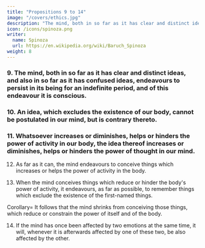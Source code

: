 ```yaml
---
title: "Propositions 9 to 14"
image: "/covers/ethics.jpg"
description: "The mind, both in so far as it has clear and distinct ideas, and also in so far as it has confused ideas, endeavours to persist in its being for an indefinite period, and of this endeavour it is conscious"
icon: /icons/spinoza.png
writer:
  name: Spinoza
  url: https://en.wikipedia.org/wiki/Baruch_Spinoza
weight: 8
---
```




### 9. The mind, both in so far as it has clear and distinct ideas, and also in so far as it has confused ideas, endeavours to persist in its being for an indefinite period, and of this endeavour it is conscious.

<!-- Proof=  The essence of the mind is constituted by adequate and inadequate ideas (3.3), therefore (3.7), both in so far as it possesses the former, and in so far as it possesses the latter, it endeavours to persist in its own being, and that for an indefinite time (3.8).

Now as the mind (2.23) is necessarily conscious of itself through the ideas of the modifications of the body, the mind is therefore (3.7) conscious of its own endeavour.
Note=  This endeavour, when referred solely to the mind, is called will.

When referred to the mind and body in conjunction it is called appetite; it is, in fact, nothing else but man's essence, from the nature of which necessarily follow all those results which tend to its preservation; and
which man has thus been determined to perform.
Further, between appetite and desire there is no difference, except that the term desire is generally applied to men, in so far as they are conscious of their appetite, and may accordingly be thus defined= 
Desire is appetite with consciousness thereof.
It is thus plain from what has been said, that in no case do we strive for, wish for, long for, or desire anything, because we deem it to be good, but on the other hand we deem a thing to be good, because we strive for it, wish for it, long for it, or desire it.
 -->

### 10. An idea, which excludes the existence of our body, cannot be postulated in our mind, but is contrary thereto.

<!-- Proof=  Whatsoever can destroy our body, cannot be postulated therein (3.5).

Therefore neither can the idea of such a thing occur in God, in so far as he has the idea of our body (2.9. Coroll.).
That is (2.11, 2.13), the idea of that thing cannot be postulated as in our mind, but contrariwise, since (2.11, 2.13) the first element, that constitutes the essence of the mind, is the idea of the human body as actually existing, it follows that the first and chief endeavour of our mind is the endeavour to affirm the existence of our body= 
Thus, an idea, which negatives the existence of our body, is contrary to our mind, etc. Q.E.D.
 -->

### 11. Whatsoever increases or diminishes, helps or hinders the power of activity in our body, the idea thereof increases or diminishes, helps or hinders the power of thought in our mind. 

<!-- Proof=  This proposition is evident from 2.7. or from 2.14. Note=  Thus we see, that the mind can undergo many changes, and can pass sometimes to a state of greater perfection, sometimes to a state of lesser perfection.
These passive states of transition explain to us the emotions of pleasure and pain.
Pleasure signifies a passive state wherein the mind passes to a greater perfection.
I shall call pleasure, in reference to the body and mind together, as stimulation or merriment.
Pain signifies a passive state wherein the mind passes to a lesser perfection.
I shall call pain as suffering or melancholy.
We must remember that stimulation and suffering are attributed to man, when one part of his nature is more affected than the rest, merriment and melancholy, when all parts are alike affected.
I have explained desire in the note to Prop. 9 of this part.
Beyond these three, I recognize no other primary emotion.
I will show that all other emotions arise from these three.
But, before I go further, I should like here to explain at greater length Prop. 10 of this part, in order that we may clearly understand how one idea is contrary to another.
In the note to 2.17 we showed that the idea, which constitutes the essence of mind, involves the existence of body, so long as the body itself exists.
It follows from what we pointed out in the Corollary to 2.8, that our mind's present existence depends solely on the fact that the mind involves the body's actual existence.
Lastly, we showed (2.17, 2.18, and note) that the mind's power in imagining and remembering things, also depends on the fact, that it involves the body's actual existence.
It follows, that the mind's present existence and its power of imagining are removed, as soon as the mind ceases to affirm the body's present existence.
The cause why the mind ceases to affirm the body's existence cannot be the mind itself (3. 4), nor again the fact that the body ceases to exist.
For (by 2.6) the cause, why the mind affirms the existence of the body, is not that the body began to exist.
Therefore, for the same reason, it does not cease to affirm the body's existence, because the body ceases to exist.
But (2.17) this result follows from another idea, which excludes the body's present existence and, consequently, of our mind, and which is therefore contrary to the idea constituting the essence of our mind.
 -->

12. As far as it can, the mind endeavours to conceive things which increases or helps the power of activity in the body. 

<!-- Proof=  So long as the human body is affected in a mode, which involves the nature of any external body, the human mind will regard that external body as present (2.17).
Consequently (2.7), so long as the human mind regards an external body as present, that is (2.17. note), conceives it, the human body is affected in a mode, which involves the nature of the said external body.
Thus, so long as the mind conceives things, which increase or help the power of activity in our body, the body is affected in modes which increase or help its power of activity (3. Post. 1).
Consequently, (3.11) the mind's power of thinking is for that period increased or helped.
Thus (3.6., 3.9) the mind, as far as it can, endeavours to imagine such things. Q.E.D.
 -->

13. When the mind conceives things which reduce or hinder the body's power of activity, it endeavours, as far as possible, to remember things which exclude the existence of the first-named things. 

<!-- Proof=  So long as the mind conceives anything of the kind alluded to, the power of the mind and body is reducedc or constrained (cf. 3. 12. Proof).
Nevertheless, it will continue to conceive it, until the mind conceives something else, which excludes the present existence thereof (2.17).
That is, the power of the mind and of the body is reduced or constrained, until the mind conceives something else, which excludes the existence of the former thing conceived.
Therefore, the mind (3.9), as far as it can, will endeavour to conceive or remember the latter. Q.E.D. -->

Corollary=  It follows that the mind shrinks from conceiving those things, which reduce or constrain the power of itself and of the body. 

<!-- Note=  From what has been said we may clearly understand the nature of Love and Hate.
Love is nothing but pleasure accompanied by the idea of an external cause.
Hate is nothing but pain accompanied by the idea of an external cause.
We further see, that he who loves necessarily endeavours to have, and to keep present to him, the object of his love.
While he who hates endeavours to remove and destroy the object of his hatred.
But I will treat of these matters at more length hereafter. -->

14. If the mind has once been affected by two emotions at the same time, it will, whenever it is afterwards affected by one of these two, be also affected by the other.

<!-- Proof=  If the human body has once been affected by two bodies at once, whenever afterwards the mind conceives one of them, it will straightway remember the other also (2.18).
But the mind's conceptions indicate rather the emotions of our body than the nature of external bodies (2.16. Coroll. 2).
Therefore, if the body, and consequently the mind (3. Def. 3) has been once affected by two emotions at the same time, it will, whenever it is afterwards affected by one of the two, be also affected by the other.
 -->

